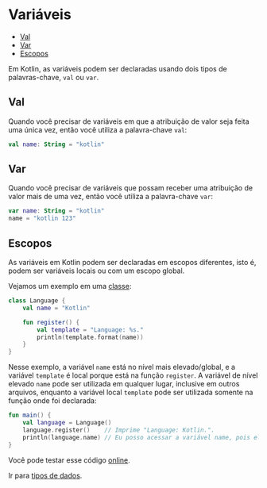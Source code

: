 # Variáveis

* [Val](#val)
* [Var](#var)
* [Escopos](#scopes)

Em Kotlin, as variáveis podem ser declaradas usando dois tipos de palavras-chave, `val` ou `var`.

<div id='val'></div> 

## Val

Quando você precisar de variáveis em que a atribuição de valor seja feita uma única vez, então você utiliza a
palavra-chave `val`:

```kotlin
val name: String = "kotlin"
```

<div id='var'></div> 

## Var

Quando você precisar de variáveis que possam receber uma atribuição de valor mais de uma vez, então você utiliza a
palavra-chave `var`:

```kotlin
var name: String = "kotlin"
name = "kotlin 123"
```

<div id='scopes'></div> 

## Escopos

As variáveis em Kotlin podem ser declaradas em escopos diferentes, isto é, podem ser variáveis locais ou com um escopo
global.

Vejamos um exemplo em uma [classe](CLASS.md):

```kotlin
class Language {
    val name = "Kotlin"

    fun register() {
        val template = "Language: %s."
        println(template.format(name))
    }
}
```

Nesse exemplo, a variável `name` está no nível mais elevado/global, e a variável `template` é local porque está na
função `register`. A variável de nível elevado `name` pode ser utilizada em qualquer lugar, inclusive em outros
arquivos, enquanto a variável local `template` pode ser utilizada somente na função onde foi declarada:

```kotlin
fun main() {
    val language = Language()
    language.register()    // Imprime "Language: Kotlin.".
    println(language.name) // Eu posso acessar a variável name, pois ela é global. Imprime "Kotlin".
}
```

Você pode testar esse código [online](https://pl.kotl.in/2EZqH2QuF).

Ir para [tipos de dados](TYPES.md).
